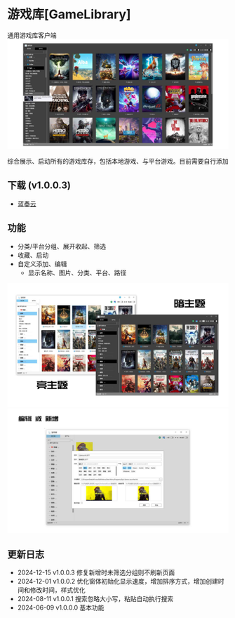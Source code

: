 # 游戏库[GameLibrary]
通用游戏库客户端
![大图](https://github.com/tp1415926535/GameLibrary/raw/main/%E6%88%AA%E5%9B%BE/%E5%A4%A7%E5%9B%BE.jpg)

综合展示、启动所有的游戏库存，包括本地游戏、与平台游戏。目前需要自行添加

## 下载 (v1.0.0.3)
* [蓝奏云](https://wwvr.lanzn.com/ilUag2i6q77c)

## 功能
* 分类/平台分组、展开收起、筛选
* 收藏、启动
* 自定义添加、编辑
  * 显示名称、图片、分类、平台、路径


![主题](https://github.com/tp1415926535/GameLibrary/raw/main/%E6%88%AA%E5%9B%BE/%E4%B8%BB%E9%A2%98.jpg)    
![编辑页](https://github.com/tp1415926535/GameLibrary/raw/main/%E6%88%AA%E5%9B%BE/%E7%BC%96%E8%BE%91%E9%A1%B5.jpg)


## 更新日志
* 2024-12-15 v1.0.0.3 修复新增时未筛选分组则不刷新页面
* 2024-12-01 v1.0.0.2 优化窗体初始化显示速度，增加排序方式，增加创建时间和修改时间，样式优化
* 2024-08-11 v1.0.0.1 搜索忽略大小写，粘贴自动执行搜索
* 2024-06-09 v1.0.0.0 基本功能
